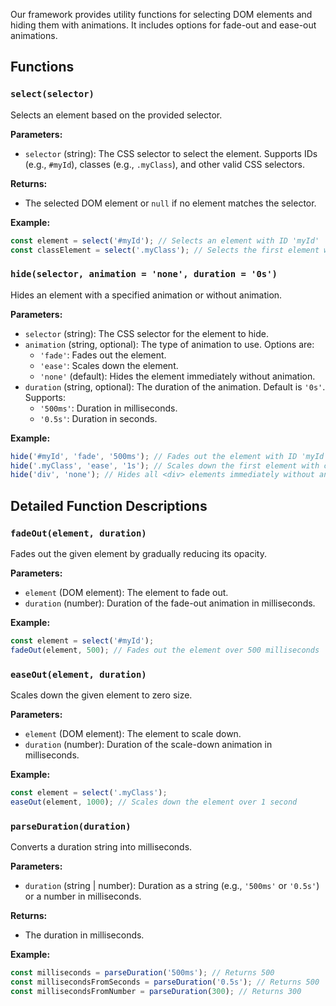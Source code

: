 


Our  framework provides utility functions for selecting DOM elements and hiding them with animations. It includes options for fade-out and ease-out animations.

## Functions

### `select(selector)`

Selects an element based on the provided selector.

**Parameters:**
- `selector` (string): The CSS selector to select the element. Supports IDs (e.g., `#myId`), classes (e.g., `.myClass`), and other valid CSS selectors.

**Returns:**
- The selected DOM element or `null` if no element matches the selector.

**Example:**

```javascript
const element = select('#myId'); // Selects an element with ID 'myId'
const classElement = select('.myClass'); // Selects the first element with class 'myClass'
```

### `hide(selector, animation = 'none', duration = '0s')`

Hides an element with a specified animation or without animation.

**Parameters:**
- `selector` (string): The CSS selector for the element to hide.
- `animation` (string, optional): The type of animation to use. Options are:
  - `'fade'`: Fades out the element.
  - `'ease'`: Scales down the element.
  - `'none'` (default): Hides the element immediately without animation.
- `duration` (string, optional): The duration of the animation. Default is `'0s'`. Supports:
  - `'500ms'`: Duration in milliseconds.
  - `'0.5s'`: Duration in seconds.

**Example:**

```javascript
hide('#myId', 'fade', '500ms'); // Fades out the element with ID 'myId' over 500 milliseconds
hide('.myClass', 'ease', '1s'); // Scales down the first element with class 'myClass' over 1 second
hide('div', 'none'); // Hides all <div> elements immediately without animation
```

## Detailed Function Descriptions

### `fadeOut(element, duration)`

Fades out the given element by gradually reducing its opacity.

**Parameters:**
- `element` (DOM element): The element to fade out.
- `duration` (number): Duration of the fade-out animation in milliseconds.

**Example:**

```javascript
const element = select('#myId');
fadeOut(element, 500); // Fades out the element over 500 milliseconds
```

### `easeOut(element, duration)`

Scales down the given element to zero size.

**Parameters:**
- `element` (DOM element): The element to scale down.
- `duration` (number): Duration of the scale-down animation in milliseconds.

**Example:**

```javascript
const element = select('.myClass');
easeOut(element, 1000); // Scales down the element over 1 second
```

### `parseDuration(duration)`

Converts a duration string into milliseconds.

**Parameters:**
- `duration` (string | number): Duration as a string (e.g., `'500ms'` or `'0.5s'`) or a number in milliseconds.

**Returns:**
- The duration in milliseconds.

**Example:**

```javascript
const milliseconds = parseDuration('500ms'); // Returns 500
const millisecondsFromSeconds = parseDuration('0.5s'); // Returns 500
const millisecondsFromNumber = parseDuration(300); // Returns 300
```
